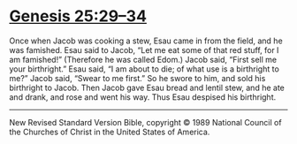 # [Genesis 25:29–34](https://bible.oremus.org/?ql=480165984)

Once when Jacob was cooking a stew, Esau came in from the field, and he was famished. Esau said to Jacob, “Let me eat some of that red stuff, for I am famished!” (Therefore he was called Edom.) Jacob said, “First sell me your birthright.” Esau said, “I am about to die; of what use is a birthright to me?” Jacob said, “Swear to me first.” So he swore to him, and sold his birthright to Jacob. Then Jacob gave Esau bread and lentil stew, and he ate and drank, and rose and went his way. Thus Esau despised his birthright.

---

New Revised Standard Version Bible, copyright © 1989 National Council of the Churches of Christ in the United States of America.
